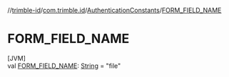 //[trimble-id](../../../index.md)/[com.trimble.id](../index.md)/[AuthenticationConstants](index.md)/[FORM_FIELD_NAME](-f-o-r-m_-f-i-e-l-d_-n-a-m-e.md)

# FORM_FIELD_NAME

[JVM]\
val [FORM_FIELD_NAME](-f-o-r-m_-f-i-e-l-d_-n-a-m-e.md): [String](https://docs.oracle.com/javase/8/docs/api/java/lang/String.html) = &quot;file&quot;
